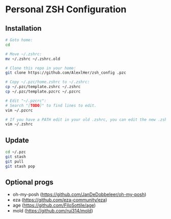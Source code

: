 # Personal ZSH Configuration
## Installation
```sh
# Goto home:
cd

# Move ~/.zshrc:
mv ~/.zshrc ~/.zshrc.old

# Clone this repo in your home:
git clone https://github.com/AlexlHer/zsh_config .pzc

# Copy ~/.pzc/home.zshrc to ~/.zshrc:
cp ~/.pzc/template.zshrc ~/.zshrc
cp ~/.pzc/template.pzcrc ~/.pzcrc

# Edit "~/.pzcrc":
# Search "[TODO]" to find lines to edit.
vim ~/.pzcrc

# If you have a PATH edit in your old .zshrc, you can edit the new .zshrc:
vim ~/.zshrc
```

## Update
```sh
cd ~/.pzc
git stash
git pull
git stash pop
```

## Optional progs
- oh-my-posh (https://github.com/JanDeDobbeleer/oh-my-posh)
- eza (https://github.com/eza-community/eza)
- age (https://github.com/FiloSottile/age)
- mold (https://github.com/rui314/mold)

